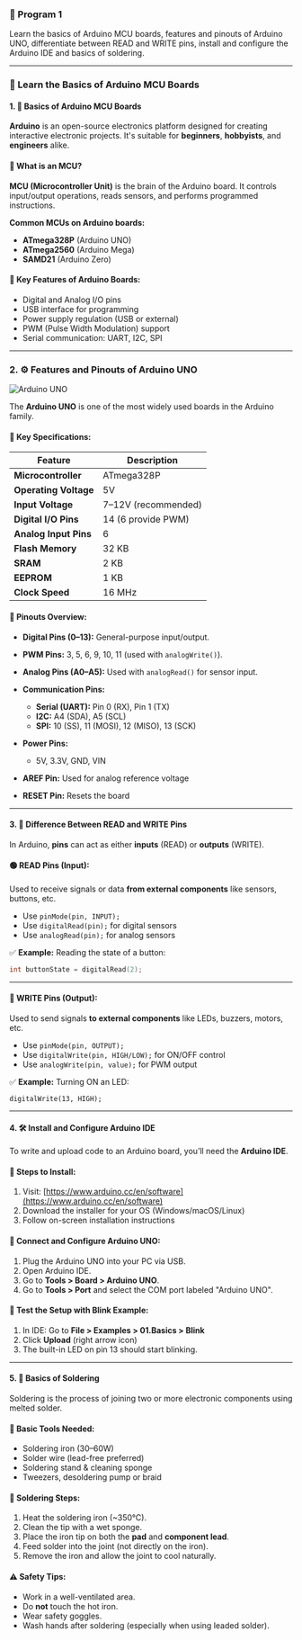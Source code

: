 ### 🚀 Program 1

Learn the basics of Arduino MCU boards, features and pinouts of Arduino UNO, differentiate between READ and WRITE pins, install and configure the Arduino IDE and basics of soldering.

---

### 🔧 Learn the Basics of Arduino MCU Boards

#### 1. 🧠 Basics of Arduino MCU Boards

**Arduino** is an open-source electronics platform designed for creating interactive electronic projects. It's suitable for **beginners**, **hobbyists**, and **engineers** alike.

#### 🔹 What is an MCU?

**MCU (Microcontroller Unit)** is the brain of the Arduino board. It controls input/output operations, reads sensors, and performs programmed instructions.

**Common MCUs on Arduino boards:**

* **ATmega328P** (Arduino UNO)
* **ATmega2560** (Arduino Mega)
* **SAMD21** (Arduino Zero)

#### 🔹 Key Features of Arduino Boards:

* Digital and Analog I/O pins
* USB interface for programming
* Power supply regulation (USB or external)
* PWM (Pulse Width Modulation) support
* Serial communication: UART, I2C, SPI

---

### 2. ⚙️ Features and Pinouts of Arduino UNO

![Arduino UNO](https://docs.arduino.cc/static/ef27ed2b2ee70989d2a7fc8446880934/e85cb/arduino_board.png)

The **Arduino UNO** is one of the most widely used boards in the Arduino family.

#### 🔹 Key Specifications:

| Feature               | Description         |
| --------------------- | ------------------- |
| **Microcontroller**   | ATmega328P          |
| **Operating Voltage** | 5V                  |
| **Input Voltage**     | 7–12V (recommended) |
| **Digital I/O Pins**  | 14 (6 provide PWM)  |
| **Analog Input Pins** | 6                   |
| **Flash Memory**      | 32 KB               |
| **SRAM**              | 2 KB                |
| **EEPROM**            | 1 KB                |
| **Clock Speed**       | 16 MHz              |

#### 🔹 Pinouts Overview:

* **Digital Pins (0–13):** General-purpose input/output.
* **PWM Pins:** 3, 5, 6, 9, 10, 11 (used with `analogWrite()`).
* **Analog Pins (A0–A5):** Used with `analogRead()` for sensor input.
* **Communication Pins:**

  * **Serial (UART):** Pin 0 (RX), Pin 1 (TX)
  * **I2C:** A4 (SDA), A5 (SCL)
  * **SPI:** 10 (SS), 11 (MOSI), 12 (MISO), 13 (SCK)
* **Power Pins:**

  * 5V, 3.3V, GND, VIN
* **AREF Pin:** Used for analog reference voltage
* **RESET Pin:** Resets the board

---

#### 3. 🔄 Difference Between READ and WRITE Pins

In Arduino, **pins** can act as either **inputs** (READ) or **outputs** (WRITE).

#### 🟢 READ Pins (Input):

Used to receive signals or data **from external components** like sensors, buttons, etc.

* Use `pinMode(pin, INPUT);`
* Use `digitalRead(pin);` for digital sensors
* Use `analogRead(pin);` for analog sensors

✅ **Example:**
Reading the state of a button:

```cpp
int buttonState = digitalRead(2);
```

---

#### 🔴 WRITE Pins (Output):

Used to send signals **to external components** like LEDs, buzzers, motors, etc.

* Use `pinMode(pin, OUTPUT);`
* Use `digitalWrite(pin, HIGH/LOW);` for ON/OFF control
* Use `analogWrite(pin, value);` for PWM output

✅ **Example:**
Turning ON an LED:

```
digitalWrite(13, HIGH);
```

---

#### 4. 🛠️ Install and Configure Arduino IDE

To write and upload code to an Arduino board, you’ll need the **Arduino IDE**.

#### 🔹 Steps to Install:

1. Visit: [https://www.arduino.cc/en/software](https://www.arduino.cc/en/software)
2. Download the installer for your OS (Windows/macOS/Linux)
3. Follow on-screen installation instructions

#### 🔹 Connect and Configure Arduino UNO:

1. Plug the Arduino UNO into your PC via USB.
2. Open Arduino IDE.
3. Go to **Tools > Board > Arduino UNO**.
4. Go to **Tools > Port** and select the COM port labeled "Arduino UNO".

#### 🔹 Test the Setup with Blink Example:

1. In IDE: Go to **File > Examples > 01.Basics > Blink**
2. Click **Upload** (right arrow icon)
3. The built-in LED on pin 13 should start blinking.

---

#### 5. 🔩 Basics of Soldering

Soldering is the process of joining two or more electronic components using melted solder.

#### 🔹 Basic Tools Needed:

* Soldering iron (30–60W)
* Solder wire (lead-free preferred)
* Soldering stand & cleaning sponge
* Tweezers, desoldering pump or braid

#### 🔹 Soldering Steps:

1. Heat the soldering iron (\~350°C).
2. Clean the tip with a wet sponge.
3. Place the iron tip on both the **pad** and **component lead**.
4. Feed solder into the joint (not directly on the iron).
5. Remove the iron and allow the joint to cool naturally.

#### ⚠️ Safety Tips:

* Work in a well-ventilated area.
* Do **not** touch the hot iron.
* Wear safety goggles.
* Wash hands after soldering (especially when using leaded solder).
